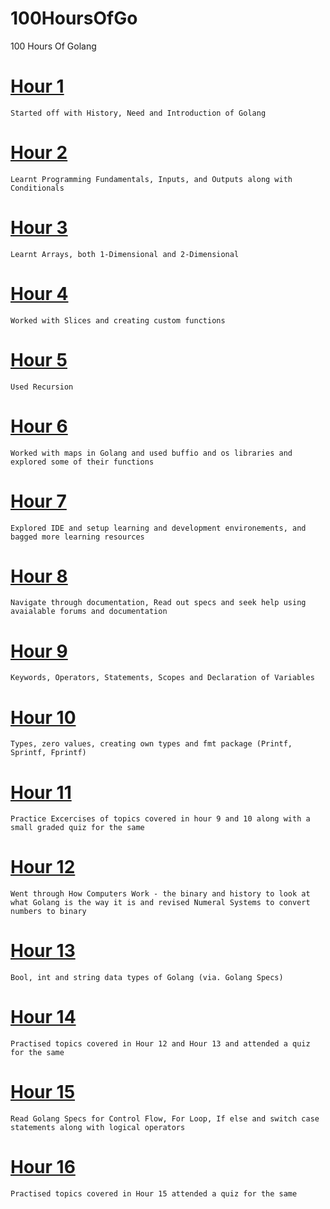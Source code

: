 # 100HoursOfGo
100 Hours Of Golang

# [Hour 1](hour1.go)
    Started off with History, Need and Introduction of Golang

# [Hour 2](hour2.go)
    Learnt Programming Fundamentals, Inputs, and Outputs along with Conditionals

# [Hour 3](hour3.go)
    Learnt Arrays, both 1-Dimensional and 2-Dimensional

# [Hour 4](hour4.go)
    Worked with Slices and creating custom functions

# [Hour 5](hour5.go)
    Used Recursion

# [Hour 6](hour6.go)
    Worked with maps in Golang and used buffio and os libraries and explored some of their functions

# [Hour 7](hour7.go)
    Explored IDE and setup learning and development environements, and bagged more learning resources

# [Hour 8](hour8.go)
    Navigate through documentation, Read out specs and seek help using avaialable forums and documentation

# [Hour 9](hour9.go)
    Keywords, Operators, Statements, Scopes and Declaration of Variables

# [Hour 10](hour10.go)
    Types, zero values, creating own types and fmt package (Printf, Sprintf, Fprintf)

# [Hour 11](hour11.go)
    Practice Excercises of topics covered in hour 9 and 10 along with a small graded quiz for the same

# [Hour 12](hour12.go)
    Went through How Computers Work - the binary and history to look at what Golang is the way it is and revised Numeral Systems to convert numbers to binary

# [Hour 13](hour13.go)
    Bool, int and string data types of Golang (via. Golang Specs)

# [Hour 14](hour14.go)
    Practised topics covered in Hour 12 and Hour 13 and attended a quiz for the same

# [Hour 15](hour15.go)
    Read Golang Specs for Control Flow, For Loop, If else and switch case statements along with logical operators

# [Hour 16](hour16.go)
    Practised topics covered in Hour 15 attended a quiz for the same
